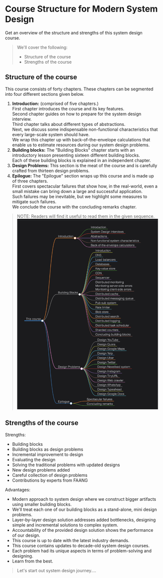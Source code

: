 # Course Structure for Modern System Design

Get an overview of the structure and strengths of this system design course.

> We'll cover the following:
>
> - Structure of the course
> - Strengths of the course

## Structure of the course

This course consists of forty chapters. These chapters can be segmented into four different sections given below.

1. **Introduction:** (comprised of five chapters.)  
   First chapter introduces the course and its key features.  
   Second chapter guides on how to prepare for the system design interview.  
   Third chapter talks about different types of abstractions.  
   Next, we discuss some indispensable non-functional characteristics that every large-scale system should have.  
   We wrap this chapter up with back-of-the-envelope calculations that enable us to estimate resources during our system design problems.
2. **Building blocks:** The "Building Blocks" chapter starts with an introductory lesson presenting sixteen different building blocks.  
   Each of these building blocks is explained in an independent chapter.
3. **Design Problems:** This section is the meat of the course and is carefully crafted from thirteen design problems.
4. **Epilogue:** The "Epilogue" section wraps up this course and is made up of three chapters.  
   First covers spectacular failures that show how, in the real-world, even a small mistake can bring down a large and successful application.  
   Such failures may be inevitable, but we highlight some measures to mitigate such failures.  
   We conclude the course with the concluding remarks chapter.

> NOTE: Readers will find it useful to read them in the given sequence.
> ![structure of the course](./images//course%20structure.png)

## Strengths of the course

Strengths:

- Building blocks
- Building blocks as design problems
- Incremental improvement to design
- Evaluating the design
- Solving the traditional problems with updated designs
- New design problems added
- Careful collection of design problems
- Contributions by experts from FAANG

Advantages:

- Modern approach to system design where we construct bigger artifacts using smaller building blocks.
- We'll treat each one of our building blocks as a stand-alone, mini design problems.
- Layer-by-layer design solution addresses added bottlenecks, designing simple and incremental solutions to complex system.
- Accountability of the provided design solution shows the performance of our design.
- This course is up to date with the latest industry demands.
- This course contains updates to decade-old system design courses.
- Each problem had its unique aspects in terms of problem-solving and designing.
- Learn from the best.

> Let's start out system design journey....
